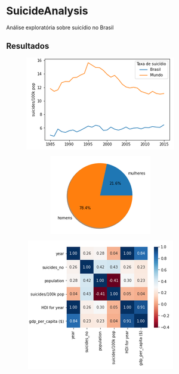 # SuicideAnalysis
Análise exploratória sobre suicídio no Brasil

## Resultados

<p align="center">
  <img src="/docs/Comparativo_BrasilxMundo.PNG" >
</p>

<p align="center">
  <img src="/docs/Comparativo_HomensxMulheres.PNG" >
</p>

<p align="center">
  <img src="/docs/heatmap.PNG" >
</p>
